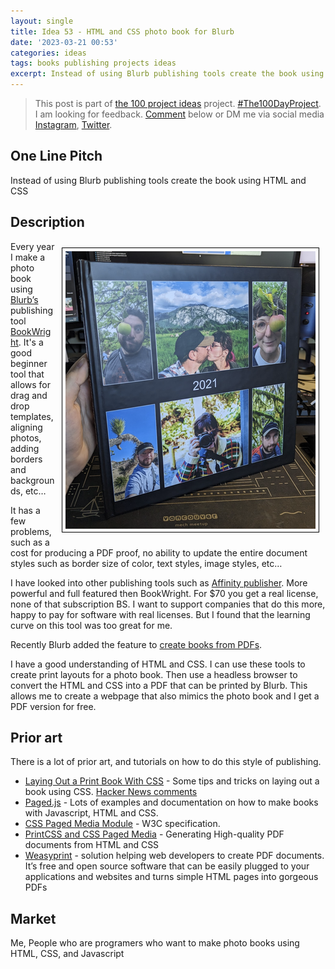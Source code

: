 ```yaml
---
layout: single
title: Idea 53 - HTML and CSS photo book for Blurb
date: '2023-03-21 00:53'
categories: ideas
tags: books publishing projects ideas
excerpt: Instead of using Blurb publishing tools create the book using HTML and CSS
---
```


> This post is part of [the 100 project ideas](/projects/2023-100-ideas/) project. [#The100DayProject](https://www.the100dayproject.org/). I am looking for feedback. <a href='#utterances-comments'>Comment</a> below or DM me via social media <a href="https://instagram.com/funvill" rel="nofollow noopener noreferrer"><i class="fab fa-fw fa-instagram" aria-hidden="true"></i><span class="label">Instagram</span></a>, <a href="https://twitter.com/funvill" rel="nofollow noopener noreferrer"><i class="fab fa-fw fa-twitter" aria-hidden="true"></i><span class="label">Twitter</span></a>.

## One Line Pitch

Instead of using Blurb publishing tools create the book using HTML and CSS

## Description

<img src="/public/uploads/2023/photobook.png" alt="photobook" style="float: right; margin: 10px; border: 1px solid black; padding: 5px"/>Every year I make a photo book using [Blurb’s](https://www.blurb.ca/) publishing tool [BookWright](https://www.blurb.ca/bookwright). It's a good beginner tool that allows for drag and drop templates, aligning photos, adding borders and backgrounds, etc…

It has a few problems, such as a cost for producing a PDF proof, no ability to update the entire document styles such as border size of color, text styles, image styles, etc…

I have looked into other publishing tools such as [Affinity publisher](https://affinity.serif.com/en-us/publisher/). More powerful and full featured then BookWright. For $70 you get a real license, none of that subscription BS. I want to support companies that do this more, happy to pay for software with real licenses. But I found that the learning curve on this tool was too great for me.

Recently Blurb added the feature to [create books from PDFs](https://www.blurb.ca/pdf-to-book#createpdf).

I have a good understanding of HTML and CSS. I can use these tools to create print layouts for a photo book. Then use a headless browser to convert the HTML and CSS into a PDF that can be printed by Blurb. This allows me to create a webpage that also mimics the photo book and I get a PDF version for free.

## Prior art

There is a lot of prior art, and tutorials on how to do this style of publishing.

- [Laying Out a Print Book With CSS](https://iangmcdowell.com/blog/posts/laying-out-a-book-with-css/) - Some tips and tricks on laying out a book using CSS. [Hacker News comments](https://news.ycombinator.com/item?id=35242299) 
- [Paged.js](https://pagedjs.org/documentation/) - Lots of examples and documentation on how to make books with Javascript, HTML and CSS.
- [CSS Paged Media Module](https://www.w3.org/TR/css-page-3/) - W3C specification.
- [PrintCSS and CSS Paged Media](https://www.print-css.rocks/) - Generating High-quality PDF documents from HTML and CSS
- [Weasyprint](https://weasyprint.org/) - solution helping web developers to create PDF documents. It’s free and open source software that can be easily plugged to your applications and websites and turns simple HTML pages into gorgeous PDFs

## Market

Me, People who are programers who want to make photo books using HTML, CSS, and Javascript
